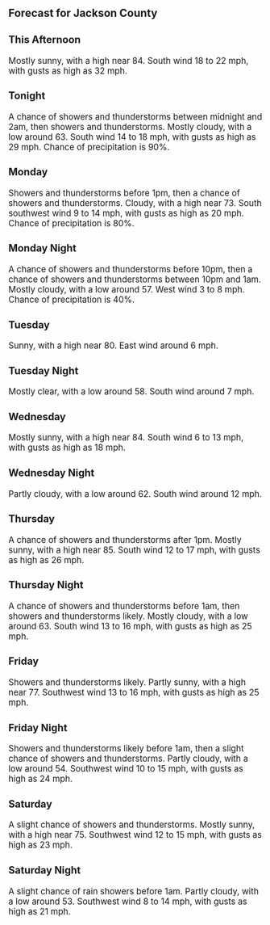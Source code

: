 <div>
   <h2>Forecast for Jackson County</h2>
   <p>
      <div style="font-size:120%">
         <h3>This Afternoon</h3>Mostly sunny, with a high near 84. South wind 18 to 22 mph, with gusts as high as 32 mph.<br></div>
   </p>
   <p>
      <div style="font-size:120%">
         <h3>Tonight</h3>A chance of showers and thunderstorms between midnight and 2am, then showers and thunderstorms. Mostly cloudy, with a low
         around 63. South wind 14 to 18 mph, with gusts as high as 29 mph. Chance of precipitation is 90%.<br></div>
   </p>
   <p>
      <div style="font-size:120%">
         <h3>Monday</h3>Showers and thunderstorms before 1pm, then a chance of showers and thunderstorms. Cloudy, with a high near 73. South southwest
         wind 9 to 14 mph, with gusts as high as 20 mph. Chance of precipitation is 80%.<br></div>
   </p>
   <p>
      <div style="font-size:120%">
         <h3>Monday Night</h3>A chance of showers and thunderstorms before 10pm, then a chance of showers and thunderstorms between 10pm and 1am. Mostly
         cloudy, with a low around 57. West wind 3 to 8 mph. Chance of precipitation is 40%.<br></div>
   </p>
   <p>
      <div style="font-size:120%">
         <h3>Tuesday</h3>Sunny, with a high near 80. East wind around 6 mph.<br></div>
   </p>
   <p>
      <div style="font-size:120%">
         <h3>Tuesday Night</h3>Mostly clear, with a low around 58. South wind around 7 mph.<br></div>
   </p>
   <p>
      <div style="font-size:120%">
         <h3>Wednesday</h3>Mostly sunny, with a high near 84. South wind 6 to 13 mph, with gusts as high as 18 mph.<br></div>
   </p>
   <p>
      <div style="font-size:120%">
         <h3>Wednesday Night</h3>Partly cloudy, with a low around 62. South wind around 12 mph.<br></div>
   </p>
   <p>
      <div style="font-size:120%">
         <h3>Thursday</h3>A chance of showers and thunderstorms after 1pm. Mostly sunny, with a high near 85. South wind 12 to 17 mph, with gusts as
         high as 26 mph.<br></div>
   </p>
   <p>
      <div style="font-size:120%">
         <h3>Thursday Night</h3>A chance of showers and thunderstorms before 1am, then showers and thunderstorms likely. Mostly cloudy, with a low around
         63. South wind 13 to 16 mph, with gusts as high as 25 mph.<br></div>
   </p>
   <p>
      <div style="font-size:120%">
         <h3>Friday</h3>Showers and thunderstorms likely. Partly sunny, with a high near 77. Southwest wind 13 to 16 mph, with gusts as high as 25
         mph.<br></div>
   </p>
   <p>
      <div style="font-size:120%">
         <h3>Friday Night</h3>Showers and thunderstorms likely before 1am, then a slight chance of showers and thunderstorms. Partly cloudy, with a low
         around 54. Southwest wind 10 to 15 mph, with gusts as high as 24 mph.<br></div>
   </p>
   <p>
      <div style="font-size:120%">
         <h3>Saturday</h3>A slight chance of showers and thunderstorms. Mostly sunny, with a high near 75. Southwest wind 12 to 15 mph, with gusts as
         high as 23 mph.<br></div>
   </p>
   <p>
      <div style="font-size:120%">
         <h3>Saturday Night</h3>A slight chance of rain showers before 1am. Partly cloudy, with a low around 53. Southwest wind 8 to 14 mph, with gusts as
         high as 21 mph.<br></div>
   </p>
</div>